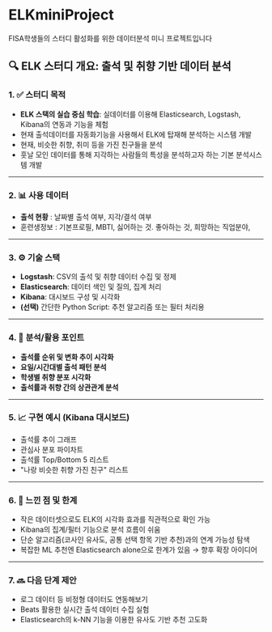 # ELKminiProject
FISA학생들의 스터디 활성화를 위한 데이터분석 미니 프로젝트입니다

## 🔍 ELK 스터디 개요: 출석 및 취향 기반 데이터 분석

### 1. ✅ 스터디 목적

- **ELK 스택의 실습 중심 학습**: 실데이터를 이용해 Elasticsearch, Logstash, Kibana의 연동과 기능을 체험
- 현재 출석데이터를 자동화기능을 사용해서 ELK에 탑재해 분석하는 시스템 개발
- 현재, 비슷한 취향, 취미 등을 가진 친구들을 분석
- 훗날 모인 데이터를 통해 지각하는 사람들의 특성을 분석하고자 하는 기본 분석시스템 개발

---

### 2. 📊 사용 데이터

- **출석 현황** :  날짜별 출석 여부, 지각/결석 여부
- 훈련생정보 : 기본프로필, MBTI, 싫어하는 것. 좋아하는 것, 희망하는 직업분야,

---

### 3. ⚙️ 기술 스택

- **Logstash**: CSV의 출석 및 취향 데이터 수집 및 정제
- **Elasticsearch**: 데이터 색인 및 질의, 집계 처리
- **Kibana**: 대시보드 구성 및 시각화
- **(선택)** 간단한 Python Script: 추천 알고리즘 또는 필터 처리용

---

### 4. 🧠 분석/활용 포인트

- **출석률 순위 및 변화 추이 시각화**
- **요일/시간대별 출석 패턴 분석**
- **학생별 취향 분포 시각화**
- **출석률과 취향 간의 상관관계 분석**

---

### 5. 📈 구현 예시 (Kibana 대시보드)

- 출석률 추이 그래프
- 관심사 분포 파이차트
- 출석률 Top/Bottom 5 리스트
- "나랑 비슷한 취향 가진 친구" 리스트

---

### 6. 🔄 느낀 점 및 한계

- 작은 데이터셋으로도 ELK의 시각화 효과를 직관적으로 확인 가능
- Kibana의 집계/필터 기능으로 분석 흐름이 쉬움
- 단순 알고리즘(코사인 유사도, 공통 선택 항목 기반 추천)과의 연계 가능성 탐색
- 복잡한 ML 추천엔 Elasticsearch alone으로 한계가 있음 → 향후 확장 아이디어

---

### 7. 🔜 다음 단계 제안

- 로그 데이터 등 비정형 데이터도 연동해보기
- Beats 활용한 실시간 출석 데이터 수집 실험
- Elasticsearch의 k-NN 기능을 이용한 유사도 기반 추천 고도화
